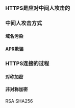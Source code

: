 ### HTTPS是应对中间人攻击的



### 中间人攻击方式

#### 域名污染

#### APR欺骗



### HTTPS连接的过程

#### 对称加密

#### 非对称加密 

 RSA SHA256 


